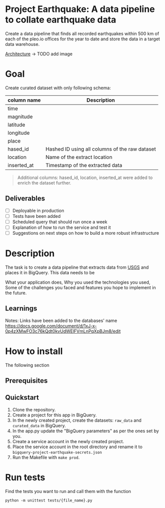Project Earthquake: A data pipeline to collate earthquake data
===
Create a data pipeline that finds all recorded earthquakes within 500 km of each of the pleo.io offices for the year to date and store the data in a target data warehouse.

[Architecture](link) -> TODO add image

# Goal
Create curated dataset with only following schema:

| column name         | Description     |
|--------------|-----------|
| time |  |
| magnitude      |   |
| latitude      |   |
| longitude      |   |
| place      |   |
| hased_id      | Hashed ID using all columns of the raw dataset  |
| location      | Name of the extract location  |
| inserted_at      | Timestamp of the extracted data  |

> Additional columns: hased_id, location, inserted_at were added to enrich the dataset further.


## Deliverables
- [ ] Deployable in production
- [ ] Tests have been added
- [ ] Scheduled query that should run once a week
- [ ] Explanation of how to run the service and test it
- [ ] Suggestions on next steps on how to build a more robust infrastructure

# Description
The task is to create a data pipeline that extracts data from [USGS](https://earthquake.usgs.gov/fdsnws/event/1/) and places it in BigQuery. This data needs to be 

What your application does,
Why you used the technologies you used,
Some of the challenges you faced and features you hope to implement in the future.

## Learnings


Notes:
Links have been added to the databases' name
https://docs.google.com/document/d/1xJ-x-0p4zXMwFO3c76kQdt0kvUdWElFVmLnPqXpBJm8/edit

# How to install
The following section 

## Prerequisites

## Quickstart
1. Clone the repository.
2. Create a project for this app in BigQuery.
3. In the newly created project, create the datasets: `raw_data` and `curated_data` in BigQuery.
4. In the app.py update the "BigQuery parameters" as per the ones set by you.
5. Create a service account in the newly created project.
6. Place the service account in the root directory and rename it to `bigquery-project-earthquake-secrets.json`
8. Run the Makefile with `make prod`.

# Run tests
Find the tests you want to run and call them with the function
```
python -m unittest tests/{file_name}.py
```
